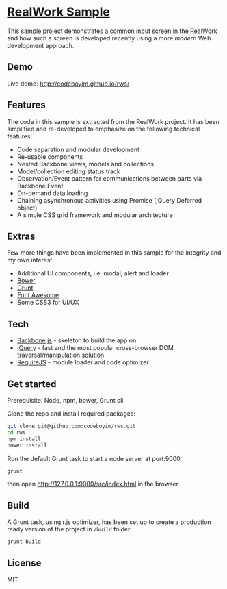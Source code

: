[RealWork Sample](http://codeboyim.github.io/rws/)
===============

This sample project demonstrates a common input screen in the RealWork and how such a screen is developed recently using a more *modern* Web development approach.

Demo
----

Live demo: http://codeboyim.github.io/rws/


Features
----

The code in this sample is extracted from the RealWork project. It has been simplified and re-developed to emphasize on the following technical features:

- Code separation and modular development
- Re-usable components
- Nested Backbone views, models and collections
- Model/collection editing status track
- Observation/Event pattern for communications between parts via Backbone.Event
- On-demand data loading
- Chaining asynchronous activities using Promise (jQuery Deferred object)
- A simple CSS grid framework and modular architecture

Extras
----
Few more things have been implemented in this sample for the integrity and my own interest.


- Additional UI components, i.e. modal, alert and loader
- [Bower]
- [Grunt]
- [Font Awesome](http://fortawesome.github.io/Font-Awesome/)
- Some CSS3 for UI/UX


Tech
---

- [Backbone.js] - skeleton to build the app on
- [jQuery] - fast and the most popular cross-browser DOM traversal/manipulation solution
- [RequireJS] - module loader and code optimizer

Get started
---
Prerequisite: Node, npm, bower, Grunt cli

Clone the repo and install required packages:
```bash
git clone git@github.com:codeboyim/rws.git
cd rws
npm install
bower install
```
Run the default Grunt task to start a node server at port:9000:
```bash
grunt
```
then open http://127.0.0.1:9000/src/index.html in the browser

Build
---
A Grunt task, using r.js optimizer, has been set up to create a production ready version of the project in ```/build``` folder:
```bash
grunt build
```



License
----

MIT

[Backbone.js]:http://backbonejs.org/
[RequireJS]:http://requirejs.org/
[jQuery]:http://jquery.com
[Bower]:http://bower.io/
[Grunt]:http://gruntjs.com/


